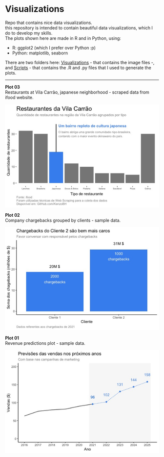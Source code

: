 # Visualizations
Repo that contains nice data visualizations.  
this repository is intended to contain beautiful data visualizations, which I do to develop my skills.  
The plots shown here are made in R and in Python, using:

- R: ggplot2 (which I prefer over Python :p)
- Python: matplotlib, seaborn

There are two folders here: [Visualizations](Visualizations) - that contains the image files -, and [Scripts](Scripts) - that contains the .R and .py files that I used to generate the plots.

---

**Plot 03**  
Restaurants at Vila Carrão, japanese neighborhood - scraped data from ifood website.
<p align="center">
  <img src="Visualizations/visualization-03.jpeg" />
</p>

**Plot 02**  
Company chargebacks grouped by clients - sample data.
<p align="center">
  <img src="Visualizations/visualization-02.jpeg" />
</p>

**Plot 01**  
Revenue predictions plot - sample data.
<p align="center">
  <img src="Visualizations/visualization-01.jpeg" />
</p>
